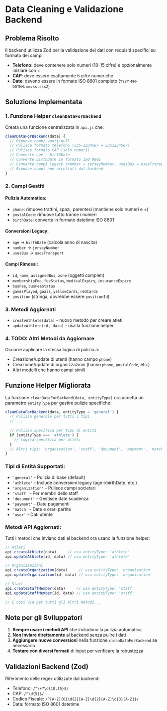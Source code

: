 # Data Cleaning e Validazione Backend

## Problema Risolto

Il backend utilizza Zod per la validazione dei dati con requisiti specifici su formato dei campi:
- **Telefono**: deve contenere solo numeri (10-15 cifre) e opzionalmente iniziare con +
- **CAP**: deve essere esattamente 5 cifre numeriche
- **Date**: devono essere in formato ISO 8601 completo (`YYYY-MM-DDTHH:mm:ss.sssZ`)

## Soluzione Implementata

### 1. Funzione Helper `cleanDataForBackend`

Creata una funzione centralizzata in `api.js` che:

```javascript
cleanDataForBackend(data) {
  // Rimuove campi vuoti/null
  // Pulisce formato telefono (335-1234567 → 3351234567)
  // Pulisce formato CAP (solo numeri)
  // Converte age → birthDate
  // Converte birthDate in formato ISO 8601
  // Converte campi legacy (number → jerseyNumber, usesBus → usesTransport)
  // Rimuove campi non accettati dal backend
}
```

### 2. Campi Gestiti

#### Pulizia Automatica:
- `phone`: rimuove trattini, spazi, parentesi (mantiene solo numeri e +)
- `postalCode`: rimuove tutto tranne i numeri
- `birthDate`: converte in formato datetime ISO 8601

#### Conversioni Legacy:
- `age` → `birthDate` (calcola anno di nascita)
- `number` → `jerseyNumber`
- `usesBus` → `usesTransport`

#### Campi Rimossi:
- `id`, `name`, `assignedBus`, `zone` (oggetti completi)
- `membershipFee`, `feeStatus`, `medicalExpiry`, `insuranceExpiry`
- `busFee`, `busFeeStatus`
- `gamesPlayed`, `goals`, `yellowCards`, `redCards`
- `position` (stringa, dovrebbe essere `positionId`)

### 3. Metodi Aggiornati

- `createAthlete(data)` - nuovo metodo per creare atleti
- `updateAthlete(id, data)` - usa la funzione helper

### 4. TODO: Altri Metodi da Aggiornare

Occorre applicare la stessa logica di pulizia a:
- Creazione/update di utenti (hanno campo `phone`)
- Creazione/update di organizzazioni (hanno `phone`, `postalCode`, etc.)
- Altri modelli che hanno campi simili

## Funzione Helper Migliorata

La funzione `cleanDataForBackend(data, entityType)` ora accetta un parametro `entityType` per gestire pulizie specifiche:

```javascript
cleanDataForBackend(data, entityType = 'general') {
  // Pulizia generale per tutti i tipi
  // ...
  
  // Pulizia specifica per tipo di entità
  if (entityType === 'athlete') {
    // Logica specifica per atleti
  }
  // Altri tipi: 'organization', 'staff', 'document', 'payment', 'match', 'user'
}
```

### Tipi di Entità Supportati:

- `'general'` - Pulizia di base (default)
- `'athlete'` - Include conversioni legacy (age→birthDate, etc.)
- `'organization'` - Pulisce campi societari
- `'staff'` - Per membri dello staff
- `'document'` - Gestisce date scadenza
- `'payment'` - Date pagamenti
- `'match'` - Date e orari partite
- `'user'` - Dati utente

### Metodi API Aggiornati:

Tutti i metodi che inviano dati al backend ora usano la funzione helper:

```javascript
// Atleti
api.createAthlete(data)     // usa entityType: 'athlete'
api.updateAthlete(id, data) // usa entityType: 'athlete'

// Organizzazioni
api.createOrganization(data)     // usa entityType: 'organization'
api.updateOrganization(id, data) // usa entityType: 'organization'

// Staff
api.createStaffMember(data)     // usa entityType: 'staff'
api.updateStaffMember(id, data) // usa entityType: 'staff'

// E così via per tutti gli altri metodi...
```

## Note per gli Sviluppatori

1. **Sempre usare i metodi API** che includono la pulizia automatica
2. **Non inviare direttamente** al backend senza pulire i dati
3. **Aggiungere nuove conversioni** nella funzione `cleanDataForBackend` se necessario
4. **Testare con diversi formati** di input per verificare la robustezza

## Validazioni Backend (Zod)

Riferimento delle regex utilizzate dal backend:
- Telefono: `/^\+?\d{10,15}$/`
- CAP: `/^\d{5}$/`
- Codice Fiscale: `/^[A-Z]{6}\d{2}[A-Z]\d{2}[A-Z]\d{3}[A-Z]$/`
- Data: formato ISO 8601 datetime
